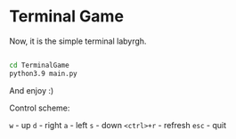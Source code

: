 Terminal Game
=============


Now, it is the simple terminal labyrgh.

```bash

cd TerminalGame
python3.9 main.py

```

And enjoy :)

Control scheme:

`w` - up
`d` - right
`a` - left
`s` - down
`<ctrl>+r` - refresh
`esc` - quit
